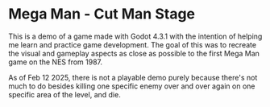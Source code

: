 # Mega Man - Cut Man Stage
This is a demo of a game made with Godot 4.3.1 with the intention of helping me learn and practice game development.
The goal of this was to recreate the visual and gameplay aspects as close as possible to the first Mega Man game on the NES from 1987.

As of Feb 12 2025, there is not a playable demo purely because there's not much to do besides killing one specific enemy over and over again on one specific area of the level, and die.
